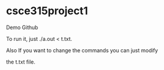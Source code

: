 # csce315project1
Demo Github

To run it, just ./a.out < t.txt.

Also If you want to change the commands you can just modify

the t.txt file.
